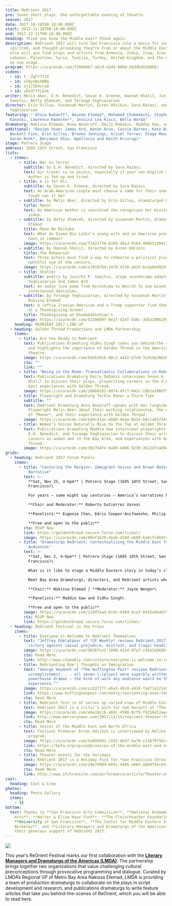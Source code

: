 ```yaml
---
title: ReOrient 2017
pre: Seven short plays. One unforgettable evening of theatre.
season: 2017
date: 2017-10-18T00:18:00.000Z
start: 2017-11-18T00:18:00.000Z
end: 2017-12-11T00:18:00.000Z
heading: Think you know the Middle East? Think again.
description: ReOrient 2017 will turn San Francisco into a mecca for innovative,
  spirited, and thought-provoking theatre from or about the Middle East. Nowhere
  else will you find plays and artists from Armenia, India, Iraq, Iran, Japan,
  Lebanon, Palestine, Syria, Tunisia, Turkey, United Kingdom, and the U.S. all
  on one stage.
program: https://ucarecdn.com/f3909467-a6c9-42d4-889d-56ddbd91b8b6/
videos:
  - id: F_-ZqFY7Yt8
  - id: vhOynWsSWBQ
  - id: Uj172E9vry0
  - id: s6k3f7YLbok
writer: Melis Aker, E.H. Benedict, Sevan K. Greene, Hannah Khalil, Junichi P.
  Semitsu, Betty Shamieh, and Torange Yeghiazarian
director: Erin Gilley, Susannah Martin, Evren Odcikin, Sara Razavi, and Torange
  Yeghiazarian
featuring: " Atosa Babaoff*, Naseem Etemad*, Mohamed Chakmakchi, Stephen
  Kanaski, Lawrence Radecker*, Jessica Lea Risco, Bella Warda"
dramaturg: Nakissa Etemad, Anna Woodruff, Emily DeDakis, Maddie Gaw, and Vidhu Singh
additional: "Design team: James Ard, Kenan Arun, Cassie Barnes, Kate Boyd,
  Beckett Finn, Erin Gilley, Brooke Jennings, Grisel Torres; Stage Management:
  Karen Runk*, Benjamin Shiu, Apollonia and Keith Arcuragi"
stage: Potrero Stage
address: 1695 18th Street, San Francisco
lists:
  - items:
      - title: War on Terror
        subtitle: by E.H. Benedict, directed by Sara Razavi
        text: Air travel is no picnic, especially if your non-English speaking Arab
          mother is fed up and tired.
      - title: A is for Ali
        subtitle: by Sevan K. Greene, directed by Sara Razavi
        text: An Arab-American couple must choose a name for their unborn child. How
          tough can it be?
      - subtitle: by Melis Aker, directed by Erin Gilley, dramaturged by Anna Woodruff
        title: Manar
        text: An American mother is convinced she recognizes her missing son in an ISIS
          video.
      - subtitle: by Betty Shamieh, directed by Susannah Martin, dramaturged by Nakissa
          Etemad
        title: Make No Mistake
        text: What do Osama Bin Ladin’s young wife and an American president’s mistress
          have in common?
        image: https://ucarecdn.com/f3421f76-b269-40a3-91b4-496b51d04c29/
      - subtitle: by Hannah Khalil, directed by Evren Odcikin
        title: The Rehearsal
        text: Three actors must find a way to rehearse a political play under the
          watchful eye of the censors.
        image: https://ucarecdn.com/a78187b9-1479-4f38-a625-bcda0e992417/
      - title: Shelter
        subtitle: poetry by Junichi P. Semitsu, stage soundscape adapted by Torange
          Yeghiazarian and James Ard
        text: An audio love poem from Hiroshima to Beirut to one mixed-race couple’s
          intertwined destinies.
      - subtitle: by Torange Yeghiazarian, directed by Susannah Martin, dramaturged by
          Nakissa Etemad
        text: A leftie Iranian-American and a Trump supporter find themselves together
          at a Thanksgiving dinner.
        title: Thanksgiving at Khodabakhshian's
        image: https://ucarecdn.com/52396b9f-0e2f-424f-b58c-3d5a100b2953/
    heading: REORIENT 2017 LINE-UP
  - heading: Golden Thread Productions and LMDA Partnership
    items:
      - title: Are You Ready to ReOrient
        text: Publications Dramaturg Vidhu Singh takes you behind-the scenes of ReOrient
          and highlights the importance of Golden Thread in the American
          theatre.
        image: https://ucarecdn.com/65eb2dcb-88c2-4442-b7c0-3cd1de366a9b/
        cta: ""
        link: ""
      - title: "Being in the Room: Transatlantic Collaborations in ReOrient 2017"
        text: Publications Dramaturg Emily DeDakis interviews Sevan K. Greene and Hannah
          Khalil to discuss their plays, playwriting careers in the U.K., and
          past experiences with Golden Thread.
        image: https://ucarecdn.com/268b0162-0974-4fc7-842c-2db1a108d75e/
      - title: Playwright and Dramaturg Tackle Manar a Third Time
        subtitle: ""
        text: ReOrient Dramaturg Anna Woodruff speaks with her longtime collaborator and
          Playwright Melis Aker about their working relationship, the evolution
          of *Manar*, and their experience with Golden Thread.
        image: https://ucarecdn.com/ba8c41ac-ebb0-4eae-8e1e-b8cca65734c2/
      - title: Women’s Voices Naturally Rise to the Top at Golden Thread
        text: Publications Dramaturg Maddie Gaw interviews playwrights Betty Shamieh,
          E.H. Benedict, and Torange Yeghiazarian to discuss their writing
          careers as women and in the Bay Area, and experiences with Golden
          Thread.
        image: https://ucarecdn.com/302764fe-6a89-4db6-9230-3612d7ca69ac/
grids:
  - heading: ReOrient 2017 Forum Panels
    items:
      - title: "Centering the Margins: Immigrant Voices and Brown Bodies Claiming the
          Narrative"
        text: >-
          **Sat, Nov 25, 4-6pm** | Potrero Stage (1695 18th Street, San
          Francisco)\

          For years — some might say centuries — America’s narratives have focused on the experience of white bodies as told through the eyes of the colonizer, framing the place of brown bodies in the process. What happens when we reorient our perspective? How do we shift the reference point away from a white narrative? How do we negotiate differences of experience and perspective within marginalized communities? Whose stories are told on American stages and from what lens? *(Presented in association with USF)*\

          **Chair and Moderator:** Roberto Gutiérrez Varea\

          **Panelists:** Eugenie Chan, Edris Cooper-Anifowoshe, Philip Kan Gotanda, Lauren Spencer, Eric Ting, and Torange Yeghiazarian\

          **Free and open to the public**
        cta: RSVP Now
        link: https://goldenthread.secure.force.com/ticket/
        image: https://ucarecdn.com/09ef1628-deeb-43dd-ab80-ba9cfc884f43/
      - title: "Dramaturgs ReOrient: Contextualizing the Middle East for American
          Audiences"
        text: >-
          **Sat, Dec 2, 4-6pm** | Potrero Stage (1695 18th Street, San
          Francisco)\

          What is it like to stage a Middle Eastern story in today’s climate? How do dramaturgs provide truthful context, provoke meaningful conversation, help collaborators make choices with integrity, and ensure cultural competency? Can dramaturgy affect the way we perceive and communicate about the Middle East? Does dramaturgy change our perspectives?\

          Meet Bay Area dramaturgs, directors, and ReOrient artists who take us behind-the-scenes of their processes to share and discuss personal experiences with Middle Eastern playwrights and plays, both inside and beyond the first-time partnership between Golden Thread and LMDA. Master dramaturg and director Jayne Wenger will lead us in a roundtable discussion that helps us forge ahead toward the growth and prosperity of Middle Eastern American theatre. *(Presented in association with LMDA)*\

          **Chair:** Nakissa Etemad | **Moderator:** Jayne Wenger\

          **Panelists:** Maddie Gaw and Vidhu Singh\

          **Free and open to the public**
        image: https://ucarecdn.com/219d7ead-6c9c-4304-bca7-6455ed4a079b/
        cta: RSVP Now
        link: https://goldenthread.secure.force.com/ticket/
  - heading: ReOrient Festival in the Press
    items:
      - title: Everyone is Welcome to ReOrient Themselves
        text: "Jeffrey Edelatpour of *SF Weekly* reviews ReOrient 2017: “An artful
          victory against casual prejudice, mistrust, and tragic headlines.”"
        image: https://ucarecdn.com/9636fce1-1088-412d-87a7-c91e1e068bf3/
        cta: Read More
        link: http://www.sfweekly.com/culture/everyone-is-welcome-to-reorient-themselves/
      - title: ReOrienting One's Thoughts on Immigration
        text: "George Heymont of *The Huffington Post* reviews ReOrient 2017: “A rare
          accomplishment. . . all seven \\[plays] were superbly written
          powerhouse dramas — the kind of work any audience would be thrilled to
          experience.”"
        image: https://ucarecdn.com/ccb37177-eba3-45c0-a938-fa471a321426/
        link: https://www.huffingtonpost.com/entry/reorienting-ones-thoughts-on-immigration_us_5a1c873de4b05df68936cf7e
        cta: Read More
      - title: ReOrient fest in SF serves up varied view of Middle East
        text: ReOrient 2017 is a critic’s pick for Sam Hurwitt of *The Mercury News*.
        image: https://ucarecdn.com/ebe10ccb-a8dc-4598-8cf9-f9156d12aed4/
        link: http://www.mercurynews.com/2017/11/15/reorient-theater-fest-in-sf-offers-varied-views-of-middle-east/
        cta: Read More
      - title: Voices of the Middle East and North Africa
        text: Festival Producer Evren Odcikin is interviewed by Malihe Razazan for KPFA
          program.
        image: https://ucarecdn.com/5a80db91-c592-4b5f-ba76-c13879756cc9/
        link: https://kpfa.org/episode/voices-of-the-middle-east-and-north-africa-november-17-2017/
        cta: Read More
      - title: Theater events for the holidays
        text: ReOrient 2017 is a Holiday Pick for *San Francisco Chronicle*
        image: https://ucarecdn.com/28e7990d-e83c-4486-a665-abb9756c6415/
        cta: Read More
        link: http://www.sfchronicle.com/performance/article/Theater-events-for-the-holidays-12344651.php
cast:
  heading: Cast & Crew
photos:
  heading: Photo Gallery
  items:
    - {}
bottom:
  text: Thanks to **San Francisco Arts Commission**, **National Endowment for the
    Arts**, **Walter & Elise Haas Fund**, **The Fleischhacker Foundation**,
    **University of San Francisco**, **The Center for Middle Eastern Studies, UC
    Berkeley**, and **Literary Managers and Dramaturgs of the Americas** for
    their generous support of ReOrient 2017.
---
```



![](https://ucarecdn.com/a6c035a7-09ab-4d46-8c5e-c440bf2bdcd0/)

This year’s ReOrient Festival marks our first collaboration with the **[Literary Managers and Dramaturgs of the Americas (LMDA)](lmda.org)**. The partnership brings together two organizations that value challenging cultural preconceptions through provocative programming and dialogue. Curated by LMDA’s Regional VP of Metro Bay Area Nakissa Etemad, LMDA is providing a team of production dramaturgs to collaborate on the plays in script development and research, and publications dramaturgs to write feature articles that take you behind-the-scenes of ReOrient, which you will be able to read here.